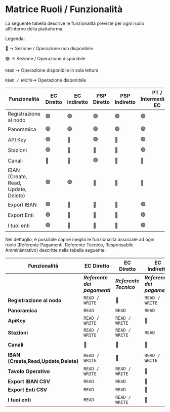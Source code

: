 # Matrice Ruoli / Funzionalità

La seguente tabella descrive le funzionalità previste per ogni ruolo all'interno della piattaforma.

Legenda:&#x20;

🔴 -> Sezione / Operazione non disponibile

🟢 -> Sezione / Operazione disponibile

`READ` ->  Operazione disponibile in sola lettura

`READ / WRITE`->  Operazione disponibile&#x20;



<table data-full-width="true"><thead><tr><th width="160">Funzionalità</th><th width="126">EC Diretto</th><th width="137">EC Indiretto</th><th width="131">PSP Diretto</th><th width="143">PSP Indiretto</th><th width="211">PT / Intermediario EC</th><th width="100">PT / Intermediario PSP</th></tr></thead><tbody><tr><td>Registrazione al nodo</td><td>🟢</td><td>🟢</td><td>🟢</td><td>🟢</td><td>🟢</td><td>🟢</td></tr><tr><td>Panoramica</td><td>🟢</td><td>🟢</td><td>🟢</td><td>🟢</td><td>🟢</td><td>🟢</td></tr><tr><td>API Key</td><td>🟢</td><td>🔴</td><td>🟢</td><td>🔴</td><td>🟢</td><td>🟢</td></tr><tr><td>Stazioni</td><td>🟢</td><td>🔴</td><td>🔴</td><td>🔴</td><td>🟢</td><td>🔴</td></tr><tr><td>Canali</td><td>🔴</td><td>🔴</td><td>🟢</td><td>🔴</td><td>🔴</td><td>🟢</td></tr><tr><td>IBAN (Create, Read, Update, Delete)</td><td>🟢</td><td>🟢</td><td>🔴</td><td>🔴</td><td>🔴</td><td>🔴</td></tr><tr><td>Export IBAN</td><td>🟢</td><td>🔴</td><td>🔴</td><td>🔴</td><td>🟢</td><td>🔴</td></tr><tr><td>Export Enti</td><td>🟢</td><td>🔴</td><td>🔴</td><td>🔴</td><td>🟢</td><td>🔴</td></tr><tr><td>I tuoi enti</td><td>🟢</td><td>🔴</td><td>🔴</td><td>🔴</td><td>🟢</td><td>🔴</td></tr></tbody></table>

Nel dettaglio, è possibile capire meglio le funzionalità associate ad ogni ruolo (Referente Pagamenti, Referente Tecnico, Responsabile Amministrativo) descritte nella tabella seguente:

<table data-full-width="true"><thead><tr><th>Funzionalità</th><th>EC Diretto</th><th>EC Diretto</th><th>EC Indiretto</th><th>EC Indiretto</th><th>PSP Diretto</th><th>PSP Diretto</th><th>PSP Indiretto</th><th>PSP Indiretto</th><th>PT / Intermediario</th><th>PT / Intermediario</th><th>PT / Intermediario</th></tr></thead><tbody><tr><td> </td><td><em><strong>Referente dei pagamenti</strong></em></td><td><em><strong>Referente Tecnico</strong></em></td><td><em><strong>Referente dei pagamenti</strong></em></td><td><em><strong>Referente Tecnico</strong></em></td><td><em><strong>Responsabile Amministrativo</strong></em></td><td><em><strong>Referente Tecnico</strong></em></td><td><em><strong>Responsabile Amministrativo</strong></em></td><td><em><strong>Referente Tecnico</strong></em></td><td><em><strong>Referente Tecnico</strong></em></td><td><em><strong>Referente Tecnico</strong></em></td><td><em><strong>Referente Tecnico</strong></em></td></tr><tr><td><strong>Registrazione al nodo</strong></td><td><code>READ / WRITE</code></td><td>🔴</td><td><code>READ / WRITE</code></td><td>🔴</td><td><mark style="color:red;"><code>READ / WRITE</code></mark></td><td>🔴</td><td><mark style="color:red;"><code>READ / WRITE</code></mark></td><td>🔴</td><td><mark style="color:red;"><code>READ / WRITE</code></mark></td><td><mark style="color:red;"><code>READ / WRITE</code></mark></td><td><mark style="color:red;"><code>READ / WRITE</code></mark></td></tr><tr><td><strong>Panoramica</strong></td><td><code>READ</code></td><td><code>READ</code></td><td><code>READ</code></td><td><code>READ</code></td><td><mark style="color:green;"><code>READ</code></mark></td><td><mark style="color:green;"><code>READ</code></mark></td><td><mark style="color:green;"><code>READ</code></mark></td><td><mark style="color:green;"><code>READ</code></mark></td><td><mark style="color:green;"><code>READ</code></mark></td><td><mark style="color:green;"><code>READ</code></mark></td><td><mark style="color:green;"><code>READ</code></mark></td></tr><tr><td><strong>ApiKey</strong></td><td><code>READ / WRITE</code></td><td><code>READ / WRITE</code></td><td>🔴</td><td>🔴</td><td><mark style="color:red;"><code>READ / WRITE</code></mark></td><td><mark style="color:red;"><code>READ / WRITE</code></mark></td><td>🔴</td><td>🔴</td><td><mark style="color:red;"><code>READ / WRITE</code></mark></td><td><mark style="color:red;"><code>READ / WRITE</code></mark></td><td><mark style="color:red;"><code>READ / WRITE</code></mark></td></tr><tr><td><strong>Stazioni</strong></td><td><code>READ / WRITE</code></td><td><code>READ / WRITE</code></td><td><code>READ</code></td><td>🔴</td><td>🔴</td><td>🔴</td><td>🔴</td><td>🔴</td><td><mark style="color:red;"><code>READ / WRITE</code></mark></td><td>🔴</td><td><mark style="color:red;"><code>READ / WRITE</code></mark></td></tr><tr><td><strong>Canali</strong></td><td>🔴</td><td>🔴</td><td>🔴</td><td>🔴</td><td><mark style="color:red;"><code>READ / WRITE</code></mark></td><td><mark style="color:red;"><code>READ / WRITE</code></mark></td><td>🔴</td><td>🔴</td><td>🔴</td><td><mark style="color:red;"><code>READ / WRITE</code></mark></td><td><mark style="color:red;"><code>READ / WRITE</code></mark></td></tr><tr><td><strong>IBAN (Create,Read,Update,Delete)</strong></td><td><code>READ / WRITE</code></td><td>🔴</td><td><code>READ / WRITE</code></td><td>🔴</td><td>🔴</td><td>🔴</td><td>🔴</td><td>🔴</td><td>🔴</td><td>🔴</td><td>🔴</td></tr><tr><td><strong>Tavolo Operativo</strong></td><td><code>READ / WRITE</code></td><td><code>READ / WRITE</code></td><td>🔴</td><td>🔴</td><td>🔴</td><td>🔴</td><td>🔴</td><td>🔴</td><td><mark style="color:red;"><code>READ / WRITE</code></mark></td><td>🔴</td><td><mark style="color:red;"><code>READ / WRITE</code></mark></td></tr><tr><td><strong>Export IBAN CSV</strong></td><td><code>READ</code></td><td><code>READ</code></td><td>🔴</td><td>🔴</td><td>🔴</td><td>🔴</td><td>🔴</td><td>🔴</td><td><mark style="color:green;"><code>READ</code></mark></td><td>🔴</td><td>🔴</td></tr><tr><td><strong>Export Enti CSV</strong></td><td><code>READ</code></td><td><code>READ</code></td><td>🔴</td><td>🔴</td><td>🔴</td><td>🔴</td><td>🔴</td><td>🔴</td><td><mark style="color:green;"><code>READ</code></mark></td><td>🔴</td><td>🔴</td></tr><tr><td><strong>I tuoi enti</strong></td><td><code>READ</code></td><td><code>READ / WRITE</code></td><td>🔴</td><td>🔴</td><td>🔴</td><td>🔴</td><td>🔴</td><td>🔴</td><td><mark style="color:red;"><code>READ / WRITE</code></mark></td><td><mark style="color:red;"><code>READ / WRITE</code></mark></td><td><mark style="color:red;"><code>READ / WRITE</code></mark></td></tr></tbody></table>
